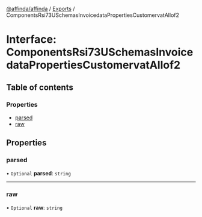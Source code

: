 [@affinda/affinda](../README.md) / [Exports](../modules.md) / ComponentsRsi73USchemasInvoicedataPropertiesCustomervatAllof2

# Interface: ComponentsRsi73USchemasInvoicedataPropertiesCustomervatAllof2

## Table of contents

### Properties

- [parsed](ComponentsRsi73USchemasInvoicedataPropertiesCustomervatAllof2.md#parsed)
- [raw](ComponentsRsi73USchemasInvoicedataPropertiesCustomervatAllof2.md#raw)

## Properties

### parsed

• `Optional` **parsed**: `string`

___

### raw

• `Optional` **raw**: `string`
